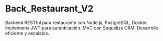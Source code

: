 # Back_Restaurant_V2
Backend RESTful para restaurante con Node.js, PostgreSQL, Docker. Implementa JWT para autenticación. MVC con Sequelize ORM. Desarrollo eficiente y escalable.
